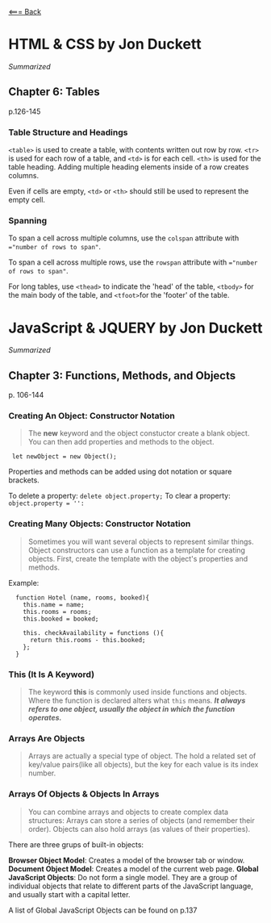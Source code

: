 [<=== Back](README.md)

# HTML & CSS by Jon Duckett
*Summarized*

## Chapter 6: Tables
p.126-145

### Table Structure and Headings
`<table>` is used to create a table, with contents written out row by row.
`<tr>` is used for each row of a table, and `<td>` is for each cell.
`<th>` is used for the table heading. Adding multiple heading elements inside of a row creates columns.

Even if cells are empty, `<td>` or `<th>` should still be used to represent the empty cell.

### Spanning

To span a cell across multiple columns, use the `colspan` attribute with `="number of rows to span"`.

To span a cell across multiple rows, use the `rowspan` attribute with `="number of rows to span"`.

For long tables, use `<thead>` to indicate the 'head' of the table, `<tbody>` for the main body of the table, and `<tfoot>`for the 'footer' of the table.


# JavaScript & JQUERY by Jon Duckett
*Summarized*

## Chapter 3: Functions, Methods, and Objects
p. 106-144 

### Creating An Object: Constructor Notation

> The **new** keyword and the object constuctor create a blank object. You can then add properties and methods to the object. 

` let newObject = new Object();`

Properties and methods can be added using dot notation or square brackets.

To delete a property: `delete object.property;`
To clear a property:  `object.property = '':`

### Creating Many Objects: Constructor Notation

> Sometimes you will want several objects to represent similar things. Object constructors can use a function as a template for creating objects. First, create the template with the object's properties and methods.

Example:

```
  function Hotel (name, rooms, booked){
    this.name = name;
    this.rooms = rooms;
    this.booked = booked;

    this. checkAvailability = functions (){
      return this.rooms - this.booked;
    };
  }
  ```

  ### This (It Is A Keyword)

> The keyword **this** is commonly used inside functions and objects. Where the function is declared alters what `this` means. ***It always refers to one object, usually the object in which the function operates.***

### Arrays Are Objects

> Arrays are actually a special type of object. The hold a related set of key/value pairs(like all objects), but the key for each value is its index number.


### Arrays Of Objects & Objects In Arrays

> You can combine arrays and objects to create complex data structures: Arrays can store a series of objects (and remember their order). Objects can also hold arrays (as values of their properties).

There are three grups of built-in objects:

**Browser Object Model**: Creates a model of the browser tab or window.
**Document Object Model**: Creates a model of the current web page.
**Global JavaScript Objects**: Do not form a single model. They are a group of individual objects that relate to different parts of the JavaScript language, and usually start with a capital letter.

A list of Global JavaScript Objects can be found on p.137